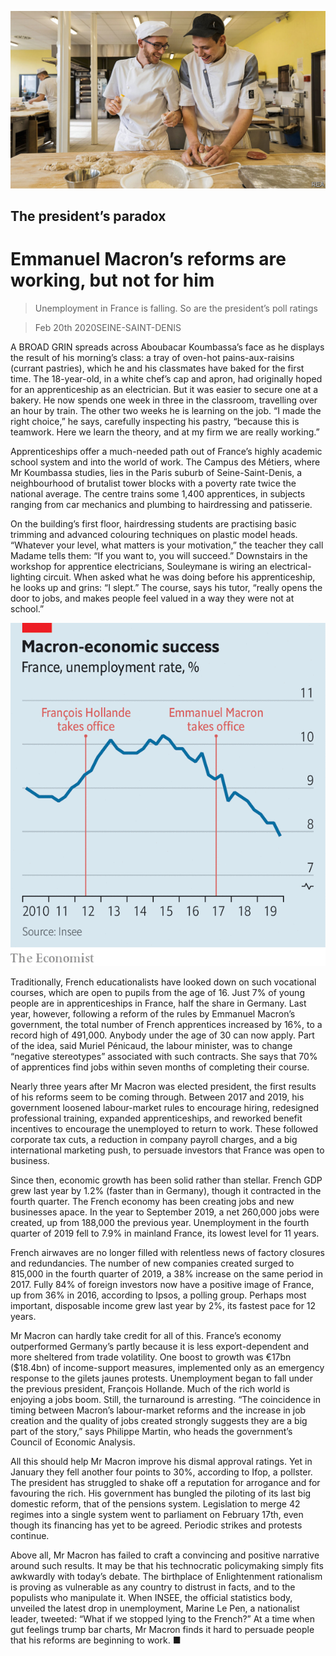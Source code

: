 ![](./images/20200222_EUP001_0.jpg)

## The president’s paradox

# Emmanuel Macron’s reforms are working, but not for him

> Unemployment in France is falling. So are the president’s poll ratings

> Feb 20th 2020SEINE-SAINT-DENIS

A BROAD GRIN spreads across Aboubacar Koumbassa’s face as he displays the result of his morning’s class: a tray of oven-hot pains-aux-raisins (currant pastries), which he and his classmates have baked for the first time. The 18-year-old, in a white chef’s cap and apron, had originally hoped for an apprenticeship as an electrician. But it was easier to secure one at a bakery. He now spends one week in three in the classroom, travelling over an hour by train. The other two weeks he is learning on the job. “I made the right choice,” he says, carefully inspecting his pastry, “because this is teamwork. Here we learn the theory, and at my firm we are really working.”

Apprenticeships offer a much-needed path out of France’s highly academic school system and into the world of work. The Campus des Métiers, where Mr Koumbassa studies, lies in the Paris suburb of Seine-Saint-Denis, a neighbourhood of brutalist tower blocks with a poverty rate twice the national average. The centre trains some 1,400 apprentices, in subjects ranging from car mechanics and plumbing to hairdressing and patisserie.

On the building’s first floor, hairdressing students are practising basic trimming and advanced colouring techniques on plastic model heads. “Whatever your level, what matters is your motivation,” the teacher they call Madame tells them: “If you want to, you will succeed.” Downstairs in the workshop for apprentice electricians, Souleymane is wiring an electrical-lighting circuit. When asked what he was doing before his apprenticeship, he looks up and grins: “I slept.” The course, says his tutor, “really opens the door to jobs, and makes people feel valued in a way they were not at school.”

![](./images/20200222_EUC370.png)

Traditionally, French educationalists have looked down on such vocational courses, which are open to pupils from the age of 16. Just 7% of young people are in apprenticeships in France, half the share in Germany. Last year, however, following a reform of the rules by Emmanuel Macron’s government, the total number of French apprentices increased by 16%, to a record high of 491,000. Anybody under the age of 30 can now apply. Part of the idea, said Muriel Pénicaud, the labour minister, was to change “negative stereotypes” associated with such contracts. She says that 70% of apprentices find jobs within seven months of completing their course.

Nearly three years after Mr Macron was elected president, the first results of his reforms seem to be coming through. Between 2017 and 2019, his government loosened labour-market rules to encourage hiring, redesigned professional training, expanded apprenticeships, and reworked benefit incentives to encourage the unemployed to return to work. These followed corporate tax cuts, a reduction in company payroll charges, and a big international marketing push, to persuade investors that France was open to business.

Since then, economic growth has been solid rather than stellar. French GDP grew last year by 1.2% (faster than in Germany), though it contracted in the fourth quarter. The French economy has been creating jobs and new businesses apace. In the year to September 2019, a net 260,000 jobs were created, up from 188,000 the previous year. Unemployment in the fourth quarter of 2019 fell to 7.9% in mainland France, its lowest level for 11 years.

French airwaves are no longer filled with relentless news of factory closures and redundancies. The number of new companies created surged to 815,000 in the fourth quarter of 2019, a 38% increase on the same period in 2017. Fully 84% of foreign investors now have a positive image of France, up from 36% in 2016, according to Ipsos, a polling group. Perhaps most important, disposable income grew last year by 2%, its fastest pace for 12 years.

Mr Macron can hardly take credit for all of this. France’s economy outperformed Germany’s partly because it is less export-dependent and more sheltered from trade volatility. One boost to growth was €17bn ($18.4bn) of income-support measures, implemented only as an emergency response to the gilets jaunes protests. Unemployment began to fall under the previous president, François Hollande. Much of the rich world is enjoying a jobs boom. Still, the turnaround is arresting. “The coincidence in timing between Macron’s labour-market reforms and the increase in job creation and the quality of jobs created strongly suggests they are a big part of the story,” says Philippe Martin, who heads the government’s Council of Economic Analysis.

All this should help Mr Macron improve his dismal approval ratings. Yet in January they fell another four points to 30%, according to Ifop, a pollster. The president has struggled to shake off a reputation for arrogance and for favouring the rich. His government has bungled the piloting of its last big domestic reform, that of the pensions system. Legislation to merge 42 regimes into a single system went to parliament on February 17th, even though its financing has yet to be agreed. Periodic strikes and protests continue.

Above all, Mr Macron has failed to craft a convincing and positive narrative around such results. It may be that his technocratic policymaking simply fits awkwardly with today’s debate. The birthplace of Enlightenment rationalism is proving as vulnerable as any country to distrust in facts, and to the populists who manipulate it. When INSEE, the official statistics body, unveiled the latest drop in unemployment, Marine Le Pen, a nationalist leader, tweeted: “What if we stopped lying to the French?” At a time when gut feelings trump bar charts, Mr Macron finds it hard to persuade people that his reforms are beginning to work. ■